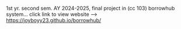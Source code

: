1st yr. second sem. AY 2024-2025, final project in (cc 103) borrowhub system...
click link to view website --> https://joyboyy23.github.io/borrowhub/
